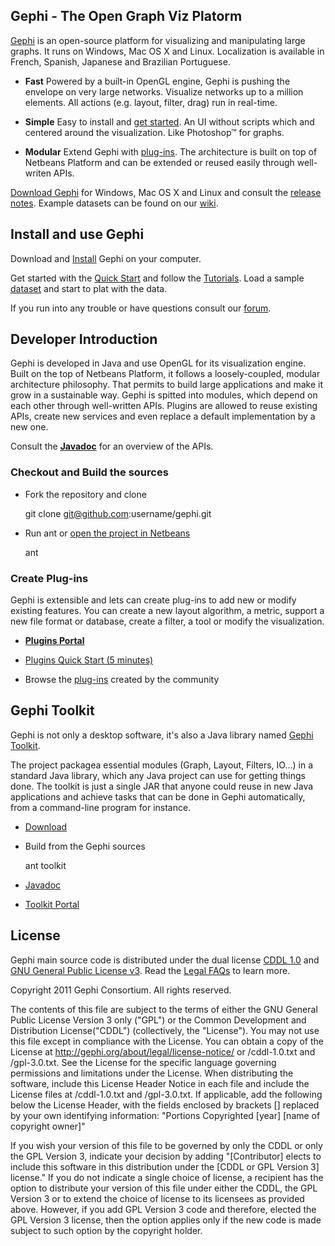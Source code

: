 ## Gephi - The Open Graph Viz Platorm

[Gephi](http://gephi.org) is an open-source platform for visualizing and manipulating large graphs. It runs on Windows, Mac OS X and Linux. Localization is available in French, Spanish, Japanese and Brazilian Portuguese.

- **Fast** Powered by a built-in OpenGL engine, Gephi is pushing the envelope on very large networks. Visualize networks up to a million elements. All actions (e.g. layout, filter, drag) run in real-time.

- **Simple** Easy to install and [get started](http://gephi.org/users/quick-start/). An UI without scripts which and centered around the visualization. Like Photoshop™ for graphs.

- **Modular** Extend Gephi with [plug-ins](http://gephi.org/plugins/). The architecture is built on top of Netbeans Platform and can be extended or reused easily through well-writen APIs.

[Download Gephi](http://gephi.org/users/download/) for Windows, Mac OS X and Linux and consult the [release notes](https://wiki.gephi.org/index.php/Gephi_Releases). Example datasets can be found on our [wiki](https://wiki.gephi.org/index.php?title=Datasets).

## Install and use Gephi

Download and [Install](http://gephi.org/users/install) Gephi on your computer. 

Get started with the [Quick Start](http://gephi.org/users/quick-start/) and follow the [Tutorials](http://gephi.org/users/). Load a sample [dataset]((https://wiki.gephi.org/index.php?title=Datasets)) and start to plat with the data.

If you run into any trouble or have questions consult our [forum](http://forum.gephi.org).

## Developer Introduction

Gephi is developed in Java and use OpenGL for its visualization engine. Built on the top of Netbeans Platform, it follows a loosely-coupled, modular architecture philosophy. That permits to build large applications and make it grow in a sustainable way. Gephi is spitted into modules, which depend on each other through well-written APIs. Plugins are allowed to reuse existing APIs, create new services and even replace a default implementation by a new one.

Consult the [**Javadoc**](http://gephi.org/docs) for an overview of the APIs.

### Checkout and Build the sources

- Fork the repository and clone

	git clone git@github.com:username/gephi.git

- Run ant or [open the project in Netbeans](http://wiki.gephi.org/index.php/Build_Gephi)

	ant

### Create Plug-ins

Gephi is extensible and lets can create plug-ins to add new or modify existing features. You can create a new layout algorithm, a metric, support a new file format or database, create a filter, a tool or modify the visualization.

- [**Plugins Portal**](http://wiki.gephi.org/index.php/Plugins_portal)

- [Plugins Quick Start (5 minutes)](http://wiki.gephi.org/index.php/Plugin_Quick_Start_(5_minutes))

- Browse the [plug-ins](http://gephi.org/plugins) created by the community

## Gephi Toolkit

Gephi is not only a desktop software, it's also a Java library named [Gephi Toolkit](http://gephi.org/toolkit/).

The project packagea essential modules (Graph, Layout, Filters, IO…) in a standard Java library, which any Java project can use for getting things done. The toolkit is just a single JAR that anyone could reuse in new Java applications and achieve tasks that can be done in Gephi automatically, from a command-line program for instance.

- [Download](http://gephi.org/toolkit/)

- Build from the Gephi sources

	ant toolkit

- [Javadoc](http://gephi.org/docs/toolkit/)

- [Toolkit Portal](https://wiki.gephi.org/index.php/Toolkit_portal)

## License

Gephi main source code is distributed under the dual license [CDDL 1.0](http://www.opensource.org/licenses/CDDL-1.0) and [GNU General Public License v3](http://www.gnu.org/licenses/gpl.html). Read the [Legal FAQs](https://gephi.org/about/legal/faq/)  to learn more.

Copyright 2011 Gephi Consortium. All rights reserved.

The contents of this file are subject to the terms of either the GNU
General Public License Version 3 only ("GPL") or the Common
Development and Distribution License("CDDL") (collectively, the
"License"). You may not use this file except in compliance with the
License. You can obtain a copy of the License at
http://gephi.org/about/legal/license-notice/
or /cddl-1.0.txt and /gpl-3.0.txt. See the License for the
specific language governing permissions and limitations under the
License.  When distributing the software, include this License Header
Notice in each file and include the License files at
/cddl-1.0.txt and /gpl-3.0.txt. If applicable, add the following below the
License Header, with the fields enclosed by brackets [] replaced by
your own identifying information:
"Portions Copyrighted [year] [name of copyright owner]"

If you wish your version of this file to be governed by only the CDDL
or only the GPL Version 3, indicate your decision by adding
"[Contributor] elects to include this software in this distribution
under the [CDDL or GPL Version 3] license." If you do not indicate a
single choice of license, a recipient has the option to distribute
your version of this file under either the CDDL, the GPL Version 3 or
to extend the choice of license to its licensees as provided above.
However, if you add GPL Version 3 code and therefore, elected the GPL
Version 3 license, then the option applies only if the new code is
made subject to such option by the copyright holder.
